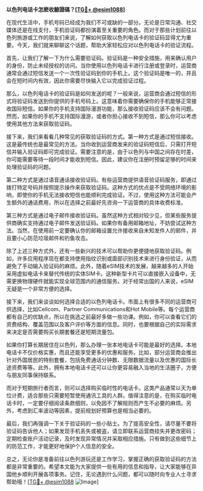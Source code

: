 **以色列电话卡怎麽收驗證碼？[[TG💪+ @esim1088](https://t.me/s/esim1088)]**

在现代生活中，手机号码已经成为我们不可或缺的一部分。无论是日常沟通、社交媒体还是在线支付，手机验证码都扮演着至关重要的角色。而对于那些计划前往以色列旅游或工作的朋友们来说，了解如何获取以色列电话卡的验证码显得尤为重要。今天，我们就来聊聊这个话题，帮助大家轻松应对以色列电话卡的验证流程。

首先，让我们了解一下为什么需要验证码。验证码是一种安全措施，用来确认用户的身份，防止未经授权的访问。当你使用以色列电话卡进行注册或登录时，运营商通常会通过短信发送一个一次性验证码到你的手机上。这个验证码是唯一的，并且会在短时间内有效，因此你需要尽快输入它以完成验证过程。

那么，以色列电话卡的验证码是如何发送的呢？一般来说，运营商会通过短信的形式将验证码发送到你提供的手机号码上。这意味着你需要确保你的手机能够正常接收国际短信。如果你的手机支持国际漫游功能，那么接收验证码应该不会有问题。然而，如果你的手机不支持国际漫游，或者你担心接收不到短信，那么你可以考虑使用其他方法来获取验证码。

接下来，我们来看看几种常见的获取验证码的方式。第一种方式是通过短信接收。这是最传统也是最常见的方法。当你收到运营商发来的验证码短信后，只需打开短信并输入验证码即可完成验证。需要注意的是，由于以色列与中国之间存在时差，你可能需要等待一段时间才能收到短信。因此，建议你在注册时预留足够的时间来处理验证码的问题。

第二种方式是通过语音通话接收验证码。有些运营商提供语音验证码服务，即通过拨打特定号码并按照提示操作来获取验证码。这种方式的优点是不受网络环境的影响，即使你的手机无法接收短信也能顺利完成验证。不过，使用这种方法可能会产生额外的通话费用，所以在选择之前最好先咨询一下运营商的具体收费标准。

第三种方式是通过电子邮件接收验证码。虽然这种方式相对较少见，但某些服务提供商确实支持通过电子邮件发送验证码。如果你有备用邮箱地址，不妨尝试这种方法。当然，在使用前一定要确认你的邮箱设置允许接收来自未知发件人的邮件，并且要小心防范垃圾邮件和钓鱼攻击。

除了上述三种方式外，还有一些新兴的技术可以帮助你更便捷地获取验证码。例如，许多应用程序现在都支持使用指纹识别或面部识别技术来进行身份验证，从而避免了手动输入验证码的麻烦。此外，随着eSIM技术的发展，越来越多的人开始采用虚拟电话卡来替代传统的实体SIM卡。这种新型卡片可以直接嵌入设备中，无需更换物理硬件就能实现全球范围内的通信服务。对于经常出国的人来说，eSIM无疑是一个非常方便的选择。

接下来，我们来谈谈如何选择合适的以色列电话卡。市面上有很多不同的运营商可供选择，比如Cellcom、Partner Communications和Hot Mobile等。每个运营商都有自己的优缺点，所以在挑选之前最好多做一些功课。例如，你可以查看它们的资费结构、覆盖范围以及客户评价等方面的信息。同时，也要根据自己的实际需求来决定是否需要购买长期套餐还是短期流量包。

如果你打算长期居住在以色列，那么办理一张本地电话卡可能是最好的选择。本地电话卡不仅价格实惠，而且还能享受更多的优惠和服务。比如，部分运营商会推出针对外国居民的特别套餐，包括免费通话分钟数、无限数据流量以及优惠的国际长途资费等等。此外，拥有本地电话卡还可以让你更容易融入当地的生活圈子，方便与朋友同事保持联系。

而对于短期旅行者而言，则可以选择购买临时性的电话卡。这类产品通常以天为单位计费，适合那些只需要短暂使用通讯工具的人群。值得注意的是，在购买临时电话卡时，一定要仔细阅读条款细则，以免因不了解规则而产生不必要的麻烦。另外，考虑到汇率波动等因素，提前规划好预算也是相当必要的。

最后，我们再强调一下关于验证码的一些小贴士。为了提高安全性，请尽量不要将验证码告诉他人；如果发现手机丢失或被盗，请立即联系运营商挂失并更改密码；定期检查账户活动记录，及时发现异常情况并采取相应措施。只有做到这些细节上的防范工作，才能更好地保护个人信息的安全。

总之，无论你是准备前往以色列游玩还是工作学习，掌握正确的获取验证码的方法都是非常重要的。希望本文能为大家提供一些有用的信息和指导，让大家能够在异国他乡顺利开展各项事务。记住，无论遇到什么问题，都可以随时向专业人士寻求帮助哦！[[TG💪+ @esim1088](https://t.me/s/esim1088) ![Image](https://i.postimg.cc/4NQfJmqS/Snipaste-2025-05-13-00-14-12.png)]